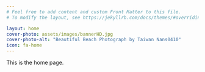 ```yaml
---
# Feel free to add content and custom Front Matter to this file.
# To modify the layout, see https://jekyllrb.com/docs/themes/#overriding-theme-defaults

layout: home
cover-photo: assets/images/bannerHD.jpg
cover-photo-alt: "Beautiful Beach Photograph by Taiwan Nans0410"
icon: fa-home
---
```



This is the home page.